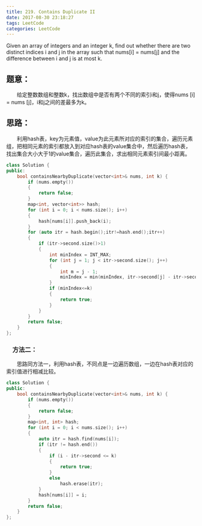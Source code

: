 ```yaml
---
title: 219. Contains Duplicate II
date: 2017-08-30 23:18:27
tags: LeetCode
categories: LeetCode
---
```


Given an array of integers and an integer k, find out whether there are two distinct indices i and j in the array 
such that nums[i] = nums[j] and the difference between i and j is at most k.

<!--more-->

## 题意：

　　给定整数数组和整数k，找出数组中是否有两个不同的索引i和j，使得nums [i] = nums [j]，i和j之间的差最多为k。

## 思路：

　　利用hash表，key为元素值，value为此元素所对应的索引的集合，遍历元素组，把相同元素的索引都放入到对应hash表的value集合中，然后遍历hash表，找出集合大小大于1的value集合，遍历此集合，求出相同元素索引间最小距离。

```c++
class Solution {
public:
	bool containsNearbyDuplicate(vector<int>& nums, int k) {
		if (nums.empty())
		{
			return false;
		}
		map<int, vector<int>> hash;
		for (int i = 0; i < nums.size(); i++)
		{
			hash[nums[i]].push_back(i);
		}
		for (auto itr = hash.begin();itr!=hash.end();itr++)
		{
			if (itr->second.size()>1)
			{
				int minIndex = INT_MAX;
				for (int j = 1; j < itr->second.size(); j++)
				{
					int m = j - 1;
					minIndex = min(minIndex, itr->second[j] - itr->second[m]);
				}
				if (minIndex<=k)
				{
					return true;
				}
			}
		}
		return false;
	}
};
```

### 　方法二：

　　思路同方法一，利用hash表，不同点是一边遍历数组，一边在hash表对应的索引值进行相减比较。

```c++
class Solution {
public:
    bool containsNearbyDuplicate(vector<int>& nums, int k) {
        if (nums.empty())
        {
            return false;
        }
        map<int, int> hash;
        for (int i = 0; i < nums.size(); i++)
        {
            auto itr = hash.find(nums[i]);
            if (itr != hash.end())
            {
                if (i - itr->second <= k)
                {
                    return true;
                }
                else
                    hash.erase(itr);
            }
            hash[nums[i]] = i;
        }
        return false;
    }
};
```

